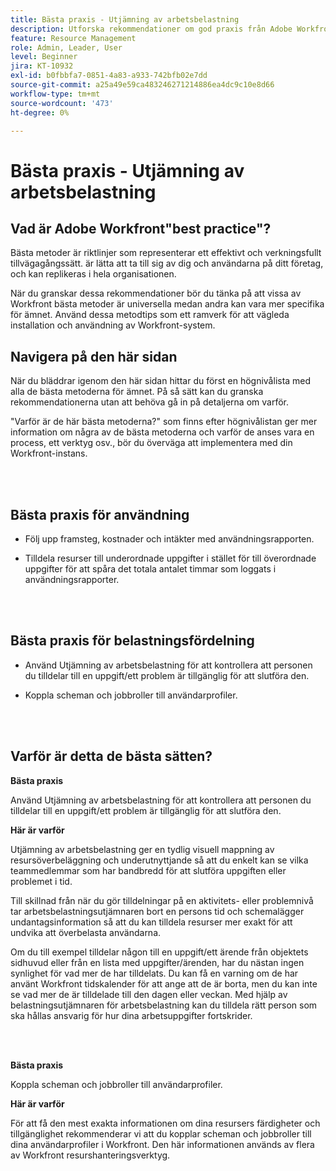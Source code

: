 ```yaml
---
title: Bästa praxis - Utjämning av arbetsbelastning
description: Utforska rekommendationer om god praxis från Adobe Workfront experter om hur du konfigurerar, hanterar och använder arbetsbelastningsutjämnaren.
feature: Resource Management
role: Admin, Leader, User
level: Beginner
jira: KT-10932
exl-id: b0fbbfa7-0851-4a83-a933-742bfb02e7dd
source-git-commit: a25a49e59ca483246271214886ea4dc9c10e8d66
workflow-type: tm+mt
source-wordcount: '473'
ht-degree: 0%

---
```


# Bästa praxis - Utjämning av arbetsbelastning

## Vad är Adobe Workfront&quot;best practice&quot;?

Bästa metoder är riktlinjer som representerar ett effektivt och verkningsfullt tillvägagångssätt. är lätta att ta till sig av dig och användarna på ditt företag, och kan replikeras i hela organisationen.

När du granskar dessa rekommendationer bör du tänka på att vissa av Workfront bästa metoder är universella medan andra kan vara mer specifika för ämnet. Använd dessa metodtips som ett ramverk för att vägleda installation och användning av Workfront-system.

## Navigera på den här sidan

När du bläddrar igenom den här sidan hittar du först en högnivålista med alla de bästa metoderna för ämnet. På så sätt kan du granska rekommendationerna utan att behöva gå in på detaljerna om varför.

&quot;Varför är de här bästa metoderna?&quot; som finns efter högnivålistan ger mer information om några av de bästa metoderna och varför de anses vara en process, ett verktyg osv., bör du överväga att implementera med din Workfront-instans.

</br>
</br>

## Bästa praxis för användning

* Följ upp framsteg, kostnader och intäkter med användningsrapporten.

* Tilldela resurser till underordnade uppgifter i stället för till överordnade uppgifter för att spåra det totala antalet timmar som loggats i användningsrapporter.

</br>
</br>


## Bästa praxis för belastningsfördelning

* Använd Utjämning av arbetsbelastning för att kontrollera att personen du tilldelar till en uppgift/ett problem är tillgänglig för att slutföra den.

* Koppla scheman och jobbroller till användarprofiler.

</br>
</br>


## Varför är detta de bästa sätten?

**Bästa praxis**

Använd Utjämning av arbetsbelastning för att kontrollera att personen du tilldelar till en uppgift/ett problem är tillgänglig för att slutföra den.



**Här är varför**

Utjämning av arbetsbelastning ger en tydlig visuell mappning av resursöverbeläggning och underutnyttjande så att du enkelt kan se vilka teammedlemmar som har bandbredd för att slutföra uppgiften eller problemet i tid.



Till skillnad från när du gör tilldelningar på en aktivitets- eller problemnivå tar arbetsbelastningsutjämnaren bort en persons tid och schemalägger undantagsinformation så att du kan tilldela resurser mer exakt för att undvika att överbelasta användarna.



Om du till exempel tilldelar någon till en uppgift/ett ärende från objektets sidhuvud eller från en lista med uppgifter/ärenden, har du nästan ingen synlighet för vad mer de har tilldelats. Du kan få en varning om de har använt Workfront tidskalender för att ange att de är borta, men du kan inte se vad mer de är tilldelade till den dagen eller veckan. Med hjälp av belastningsutjämnaren för arbetsbelastning kan du tilldela rätt person som ska hållas ansvarig för hur dina arbetsuppgifter fortskrider.


</br>
</br>

**Bästa praxis**

Koppla scheman och jobbroller till användarprofiler.



**Här är varför**

För att få den mest exakta informationen om dina resursers färdigheter och tillgänglighet rekommenderar vi att du kopplar scheman och jobbroller till dina användarprofiler i Workfront. Den här informationen används av flera av Workfront resurshanteringsverktyg.
